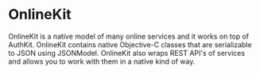 OnlineKit
=========

OnlineKit is a native model of many online services and it works on top of AuthKit. OnlineKit contains native Objective-C classes that are serializable to JSON using JSONModel. OnlineKit also wraps REST API's of services and allows you to work with them in a native kind of way.
